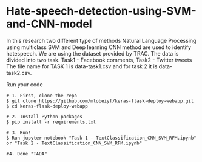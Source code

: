 # Hate-speech-detection-using-SVM-and-CNN-model
In this research two different type of methods Natural Language Processing using multiclass SVM and Deep learning CNN method are used to identify hatespeech.
We are using the dataset provided by TRAC. The data is divided into two task. Task1 - Facebook comments, Task2 - Twitter tweets
The file name for TASK 1 is data-task1.csv and for task 2 it is data-task2.csv.

Run your code 

```shell
# 1. First, clone the repo
$ git clone https://github.com/mtobeiyf/keras-flask-deploy-webapp.git
$ cd keras-flask-deploy-webapp

# 2. Install Python packages
$ pip install -r requirements.txt

# 3. Run!
$ Run jupyter notebook "Task 1 - TextClassification_CNN_SVM_RFM.ipynb" or "Task 2 - TextClassification_CNN_SVM_RFM.ipynb"

#4. Done "TADA"
